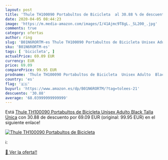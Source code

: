 ```yaml
---
layout: post
title: 'Thule TH100090 Portabultos de Bicicleta  al 30.88 % de descuento'
date: 2020-04-05 08:44:23
image: 'https://m.media-amazon.com/images/I/41Ajmc9T8gL._SL200_.jpg'
comments: true
category: ofertas
author: ring
slug: 'B01N6RORTM-es Thule TH100090 Portabultos de Bicicleta Unisex Adulto...'
sku: 'B01N6RORTM-es'
tags: [ 'bicicleta', ]
actualPrice: 69.09 EUR
currency: EUR
price: 69.09
comparePrice: 99.95 EUR
prodname: 'Thule TH100090 Portabultos de Bicicleta  Unisex Adulto  Black  Talla Única'
country: 'es'
flag: '🇪🇸'
buyurl: 'https://www.amazon.es/dp/B01N6RORTM/?tag=tolees-21'
descuento: '30.88'
average: '68.03999999999999'
---
```


Está [Thule TH100090 Portabultos de Bicicleta  Unisex Adulto  Black  Talla Única](https://www.amazon.es/dp/B01N6RORTM/?tag=tolees-21) con 30.88 de descuento por 69.09 EUR (original: 99.95 EUR) en el siguiente enlace!

[![Thule TH100090 Portabultos de Bicicleta ](https://m.media-amazon.com/images/I/41Ajmc9T8gL._SL200_.jpg)](https://www.amazon.es/dp/B01N6RORTM/?tag=tolees-21)

ℹ️:


[🛒 Ver la oferta!!](https://www.amazon.es/dp/B01N6RORTM/?tag=tolees-21)
